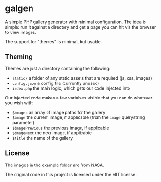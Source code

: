 # galgen

A simple PHP gallery generator with minimal configuration. The idea is simple: run it against a directory and get a page you can hit via the browser to view images.

The support for "themes" is minimal, but usable.

## Theming

Themes are just a directory containing the following:

- `static/` a folder of any static assets that are required (js, css, images)
- `config.json` a config file (currently unused)
- `index.php` the main logic, which gets our code injected into

Our injected code makes a few variables visible that you can do whatever you wish with:

- `$images` an array of image paths for the gallery
- `$image` the current image, if applicable (from the `image` querystring parameter)
- `$imagePrevious` the previous image, if applicable
- `$imageNext` the next image, if applicable
- `$title` the name of the gallery

## License

The images in the example folder are from [NASA](http://www.nasa.gov/centers/armstrong/multimedia/imagegallery/B-52/).

The original code in this project is licensed under the MIT license.
